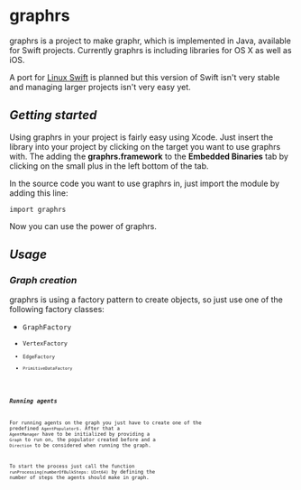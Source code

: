 # **graphrs**
graphrs is a project to make graphr, which is implemented in Java, available for Swift projects.
Currently graphrs is including libraries for OS X as well as iOS.

A port for [Linux Swift](https://swift.org/) is planned but this version of Swift isn't very stable and managing larger projects isn't very easy yet.

## *Getting started*
Using graphrs in your project is fairly easy using Xcode. Just insert the library into your project by clicking on the target you want to use graphrs with. The adding the **graphrs.framework** to the **Embedded Binaries** tab by clicking on the small plus in the left bottom of the tab.

In the source code you want to use graphrs in, just import the module by adding this line:
<pre><code>import graphrs</code></pre>

Now you can use the power of graphrs.

## ***Usage***
### *Graph creation*
graphrs is using a factory pattern to create objects, so just use one of the following factory classes:

 - <code>GraphFactory</pre>
 - <code>VertexFactory</pre>
 - <code>EdgeFactory</pre>
 - <code>PrimitiveDataFactory</pre>

### *Running agents*
For running agents on the graph you just have to create one of the predefined <code>AgentPopulator</code>s. After that a <code>AgentManager</code> have to be initialized by providing a <code>Graph</code> to run on, the populator created before and a <code>Direction</code> to be considered when running the graph.

To start the process just call the function <code>runProcessing(numberOfBulkSteps: UInt64)</code> by defining the number of steps the agents should make in graph.